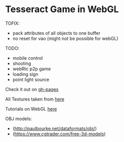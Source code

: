 # Tesseract Game in WebGL

TOFIX:

* pack attributes of all objects to one buffer
* no reset for vao (might not be possible for webGL)

TODO:

* mobile control
* shooting
* webRtc p2p game
* loading sign
* point light source

Check it out on [gh-pages](https://xmanatee.github.io/tesseract)

All Textures taken from [here](https://3dtextures.me/category/lava)

Tutorials on WebGL [here](https://developer.mozilla.org/en-US/docs/Web/API/WebGL_API/Tutorial/Getting_started_with_WebGL)

OBJ models:
* (http://paulbourke.net/dataformats/obj/)
* (https://www.cgtrader.com/free-3d-models)
